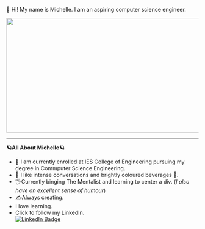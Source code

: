 :wave: Hi! My name is Michelle. I am an aspiring computer science engineer. 

<div id="header" align="center">
  <img src="https://i.giphy.com/media/v1.Y2lkPTc5MGI3NjExendkd2syMjZsdmdxNDAzcnF0NzV3MGl2YndiOWljYWRiZnZ5M2VqZSZlcD12MV9pbnRlcm5hbF9naWZfYnlfaWQmY3Q9Zw/A4wSE2GQGTpfi/giphy.gif" width="1500" height="300"/>
</div
<br>
<hr>

<b>🪐All About Michelle🪐</b>
<br>
- :rocket: I am currently enrolled at IES College of Engineering pursuing my degree in Commputer Science Engineering.
- :dizzy: I like intense conversations and brightly coloured beverages :tropical_drink:.
- :raised_hand_with_fingers_splayed:Currently binging The Mentalist and learning to center a div. (<i>I also have an excellent sense of humour</i>)
- :writing_hand:Always creating.
- I love learning.
- Click to follow my LinkedIn.<div id="badges" align="50%">
  <a href=https://www.linkedin.com/in/michelle-a-956893253/>
    <img src="https://img.shields.io/badge/LinkedIn-blue?style=for-the-badge&logo=linkedin&logoColor=white" alt="LinkedIn Badge"/>
  </a>
</div>

